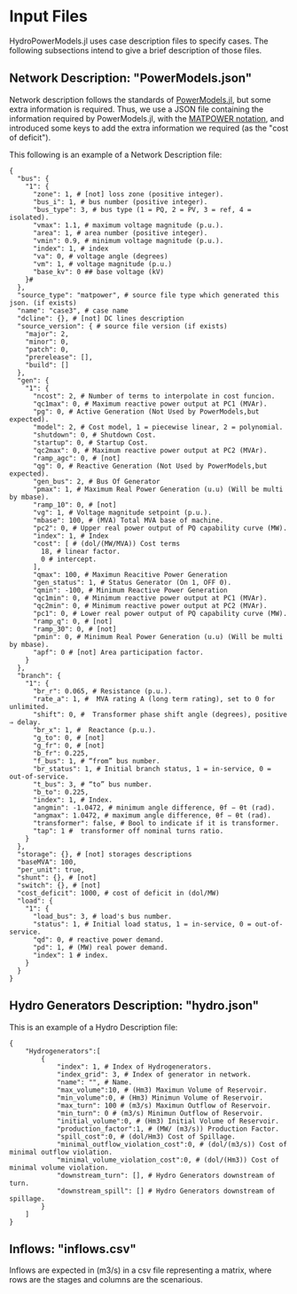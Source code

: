 # Input Files

HydroPowerModels.jl uses case description files to specify cases. The following subsections intend to give a brief description of those files.

## Network Description: "PowerModels.json" 

Network description follows the standards of [PowerModels.jl](https://lanl-ansi.github.io/PowerModels.jl/stable/network-data/), but some extra information is required. Thus, we use a JSON file containing the information required by PowerModels.jl, with the [MATPOWER notation](https://matpower.org/docs/MATPOWER-manual-6.0b1.pdf), and introduced some keys to add the extra information we required (as the "cost of deficit").

This following is an example of a Network Description file:

```
{
  "bus": {
    "1": {
      "zone": 1, # [not] loss zone (positive integer).
      "bus_i": 1, # bus number (positive integer).
      "bus_type": 3, # bus type (1 = PQ, 2 = PV, 3 = ref, 4 = isolated).
      "vmax": 1.1, # maximum voltage magnitude (p.u.).
      "area": 1, # area number (positive integer).
      "vmin": 0.9, # minimum voltage magnitude (p.u.).
      "index": 1, # index
      "va": 0, # voltage angle (degrees)
      "vm": 1, # voltage magnitude (p.u.)
      "base_kv": 0 ## base voltage (kV)
    }#
  },
  "source_type": "matpower", # source file type which generated this json. (if exists)
  "name": "case3", # case name
  "dcline": {}, # [not] DC lines description
  "source_version": { # source file version (if exists)
    "major": 2,
    "minor": 0,
    "patch": 0,
    "prerelease": [],
    "build": []
  },
  "gen": {
    "1": {
      "ncost": 2, # Number of terms to interpolate in cost funcion.  
      "qc1max": 0, # Maximum reactive power output at PC1 (MVAr).
      "pg": 0, # Active Generation (Not Used by PowerModels,but expected).
      "model": 2, # Cost model, 1 = piecewise linear, 2 = polynomial.
      "shutdown": 0, # Shutdown Cost.
      "startup": 0, # Startup Cost.
      "qc2max": 0, # Maximum reactive power output at PC2 (MVAr).
      "ramp_agc": 0, # [not]
      "qg": 0, # Reactive Generation (Not Used by PowerModels,but expected).
      "gen_bus": 2, # Bus Of Generator
      "pmax": 1, # Maximum Real Power Generation (u.u) (Will be multi by mbase).
      "ramp_10": 0, # [not]
      "vg": 1, # Voltage magnitude setpoint (p.u.).
      "mbase": 100, # (MVA) Total MVA base of machine.
      "pc2": 0, # Upper real power output of PQ capability curve (MW).
      "index": 1, # Index
      "cost": [ # (dol/(MW/MVA)) Cost terms
        18, # linear factor.
        0 # intercept.
      ],
      "qmax": 100, # Maximun Reacitive Power Generation
      "gen_status": 1, # Status Generator (On 1, OFF 0).
      "qmin": -100, # Minimum Reactive Power Generation
      "qc1min": 0, # Minimum reactive power output at PC1 (MVAr).
      "qc2min": 0, # Minimum reactive power output at PC2 (MVAr).
      "pc1": 0, # Lower real power output of PQ capability curve (MW).
      "ramp_q": 0, # [not]
      "ramp_30": 0, # [not]
      "pmin": 0, # Minimum Real Power Generation (u.u) (Will be multi by mbase).
      "apf": 0 # [not] Area participation factor.
    }
  },
  "branch": {
    "1": {
      "br_r": 0.065, # Resistance (p.u.).
      "rate_a": 1, #  MVA rating A (long term rating), set to 0 for unlimited.
      "shift": 0, #  Transformer phase shift angle (degrees), positive ⇒ delay.
      "br_x": 1, #  Reactance (p.u.).
      "g_to": 0, # [not]
      "g_fr": 0, # [not]
      "b_fr": 0.225,
      "f_bus": 1, # “from” bus number.
      "br_status": 1, # Initial branch status, 1 = in-service, 0 = out-of-service.
      "t_bus": 3, # “to” bus number.
      "b_to": 0.225,
      "index": 1, # Index.
      "angmin": -1.0472, # minimum angle difference, θf − θt (rad).
      "angmax": 1.0472, # maximum angle difference, θf − θt (rad).
      "transformer": false, # Bool to indicate if it is transformer.
      "tap": 1 #  transformer off nominal turns ratio.
    }
  },
  "storage": {}, # [not] storages descriptions
  "baseMVA": 100,
  "per_unit": true,
  "shunt": {}, # [not]
  "switch": {}, # [not]
  "cost_deficit": 1000, # cost of deficit in (dol/MW)
  "load": {
    "1": {
      "load_bus": 3, # load's bus number.
      "status": 1, # Initial load status, 1 = in-service, 0 = out-of-service.
      "qd": 0, # reactive power demand.
      "pd": 1, # (MW) real power demand.
      "index": 1 # index.
    }
  }
}

```
## Hydro Generators Description: "hydro.json" 

This is an example of a Hydro Description file:

```
{
    "Hydrogenerators":[
        {   
            "index": 1, # Index of Hydrogenerators.
            "index_grid": 3, # Index of generator in network.
            "name": "", # Name.
            "max_volume":10, # (Hm3) Maximun Volume of Reservoir.
            "min_volume":0, # (Hm3) Minimun Volume of Reservoir.
            "max_turn": 100 # (m3/s) Maximun Outflow of Reservoir.
            "min_turn": 0 # (m3/s) Minimun Outflow of Reservoir.
            "initial_volume":0, # (Hm3) Initial Volume of Reservoir.
            "production_factor":1, # (MW/ (m3/s)) Production Factor.
            "spill_cost":0, # (dol/Hm3) Cost of Spillage.
            "minimal_outflow_violation_cost":0, # (dol/(m3/s)) Cost of minimal outflow violation.
            "minimal_volume_violation_cost":0, # (dol/(Hm3)) Cost of minimal volume violation.
            "downstream_turn": [], # Hydro Generators downstream of turn.
            "downstream_spill": [] # Hydro Generators downstream of spillage.
        }
    ]
}

```

## Inflows: "inflows.csv" 

Inflows are expected in (m3/s) in a csv file representing a matrix, where rows are the stages and columns are the scenarious.